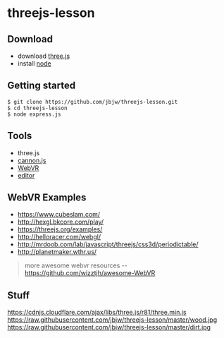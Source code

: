 # threejs-lesson

## Download

 - download [three.js](https://github.com/mrdoob/three.js/archive/master.zip)
 - install [node](https://nodejs.org/en/download/)

## Getting started

    $ git clone https://github.com/jbjw/threejs-lesson.git
    $ cd threejs-lesson
    $ node express.js

## Tools
* three.js
* [cannon.js](http://www.cannonjs.org/)
* [WebVR](https://developer.mozilla.org/en-US/docs/Games/Techniques/3D_on_the_web/WebVR)
* [editor](https://threejs.org/editor/)

## WebVR Examples
* https://www.cubeslam.com/
* http://hexgl.bkcore.com/play/
* https://threejs.org/examples/
* http://helloracer.com/webgl/
* http://mrdoob.com/lab/javascript/threejs/css3d/periodictable/
* http://planetmaker.wthr.us/

> more awesome webvr resources -- https://github.com/wizztjh/awesome-WebVR

## Stuff
https://cdnjs.cloudflare.com/ajax/libs/three.js/r81/three.min.js
https://raw.githubusercontent.com/jbjw/threejs-lesson/master/wood.jpg
https://raw.githubusercontent.com/jbjw/threejs-lesson/master/dirt.jpg
